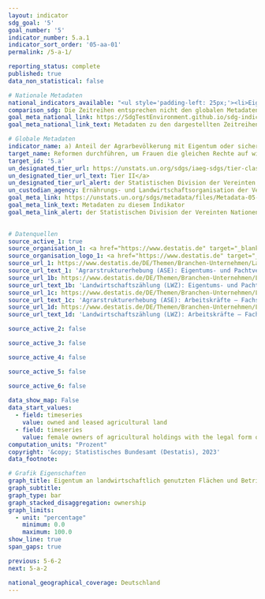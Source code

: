 ```yaml
---
layout: indicator    
sdg_goal: '5'    
goal_number: '5'    
indicator_number: 5.a.1    
indicator_sort_order: '05-aa-01'    
permalink: /5-a-1/    

reporting_status: complete    
published: true    
data_non_statistical: false    

# Nationale Metadaten    
national_indicators_available: "<ul style='padding-left: 25px;'><li>Eigene und gepachtete landwirtschaftlich genutzte Flächen</li> <li> Weibliche Inhaber landwirtschaftlicher Betriebe der Rechtsform Einzelunternehmen</li> <li> Landwirtschaftliche Betriebe der Rechtsform Einzelunternehmen</li></ul>"    
comparison_sdg: Die Zeitreihen entsprechen nicht den globalen Metadaten, bieten aber zusätzliche Informationen.    
goal_meta_national_link: https://SdgTestEnvironment.github.io/sdg-indicators/public/Meta/5.a.1.pdf
goal_meta_national_link_text: Metadaten zu den dargestellten Zeitreihen    

# Globale Metadaten    
indicator_name: a) Anteil der Agrarbevölkerung mit Eigentum oder sicheren Rechten an landwirtschaftlichen Flächen, nach Geschlecht, und b) Frauenanteil unter den Eigentümern oder Rechteinhabern landwirtschaftlicher Flächen, nach Art der Nutzungs- und Besitzrechte    
target_name: Reformen durchführen, um Frauen die gleichen Rechte auf wirtschaftliche Ressourcen sowie Zugang zu Grundeigentum und zur Verfügungsgewalt über Grund und Boden und sonstige Vermögensformen, zu Finanzdienstleistungen, Erbschaften und natürlichen Ressourcen zu verschaffen, im Einklang mit den nationalen Rechtsvorschriften    
target_id: '5.a'    
un_designated_tier_url: https://unstats.un.org/sdgs/iaeg-sdgs/tier-classification/'    
un_designated_tier_url_text: Tier II</a>    
un_designated_tier_url_alert: der Statistischen Division der Vereinten Nationen    
un_custodian_agency: Ernährungs- und Landwirtschaftsorganisation der Vereinten Nationen (FAO)    
goal_meta_link: https://unstats.un.org/sdgs/metadata/files/Metadata-05-0a-01.pdf    
goal_meta_link_text: Metadaten zu diesem Indikator    
goal_meta_link_alert: der Statistischen Division der Vereinten Nationen    
    

# Datenquellen
source_active_1: true
source_organisation_1: <a href="https://www.destatis.de" target="_blank"> Statistisches Bundesamt (Destatis) </a>
source_organisation_logo_1: <a href="https://www.destatis.de" target="_blank"><img src="https://sdg-indikatoren.de/public/OrgImgDe/destatis.png" alt="Logo destatis" style="height:60px; width:148px"/></a>
source_url_1: https://www.destatis.de/DE/Themen/Branchen-Unternehmen/Landwirtschaft-Forstwirtschaft-Fischerei/Landwirtschaftliche-Betriebe/_inhalt.html#sprg239572
source_url_text_1: 'Agrarstrukturerhebung (ASE): Eigentums- und Pachtverhältnisse – Fachserie 3, Reihe 2.1.6'
source_url_1b: https://www.destatis.de/DE/Themen/Branchen-Unternehmen/Landwirtschaft-Forstwirtschaft-Fischerei/Landwirtschaftliche-Betriebe/_inhalt.html#sprg239572
source_url_text_1b: 'Landwirtschaftszählung (LWZ): Eigentums- und Pachtverhältnisse – Fachserie 3, Heft 3'
source_url_1c: https://www.destatis.de/DE/Themen/Branchen-Unternehmen/Landwirtschaft-Forstwirtschaft-Fischerei/Landwirtschaftliche-Betriebe/_inhalt.html#sprg239572
source_url_text_1c: 'Agrarstrukturerhebung (ASE): Arbeitskräfte – Fachserie 3, Reihe 2.1.8'
source_url_1d: https://www.destatis.de/DE/Themen/Branchen-Unternehmen/Landwirtschaft-Forstwirtschaft-Fischerei/Landwirtschaftliche-Betriebe/_inhalt.html#sprg239572
source_url_text_1d: 'Landwirtschaftszählung (LWZ): Arbeitskräfte – Fachserie 3, Heft 2'

source_active_2: false

source_active_3: false

source_active_4: false

source_active_5: false

source_active_6: false
    
data_show_map: False    
data_start_values: 
  - field: timeseries
    value: owned and leased agricultural land
  - field: timeseries
    value: female owners of agricultural holdings with the legal form of a sole proprietorship    
computation_units: "Prozent"    
copyright: '&copy; Statistisches Bundesamt (Destatis), 2023'    
data_footnote:     

# Grafik Eigenschaften    
graph_title: Eigentum an landwirtschaftlich genutzten Flächen und Betrieben
graph_subtitle:     
graph_type: bar
graph_stacked_disaggregation: ownership    
graph_limits:
  - unit: "percentage"
    minimum: 0.0
    maximum: 100.0
show_line: true
span_gaps: true    

previous: 5-6-2    
next: 5-a-2    

national_geographical_coverage: Deutschland    
---
```


<span></span>